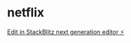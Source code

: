 # netflix

[Edit in StackBlitz next generation editor ⚡️](https://stackblitz.com/~/github.com/shobit000/netflix)
